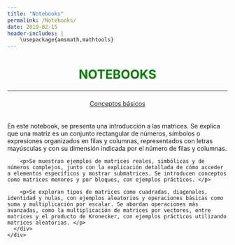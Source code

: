 ```yaml
---
title: "Notebooks"
permalink: /Notebooks/
date: 2019-02-15
header-includes: |
    \usepackage{amsmath,mathtools}
---
```


<script
  src="https://cdn.mathjax.org/mathjax/latest/MathJax.js?config=TeX-AMS-MML_HTMLorMML"
  type="text/javascript">
</script>

<html>
<head>
    <style>
        /* Estilos para centrar y cambiar el color del texto */
        h1 {
            text-align: center; /* Centra el texto horizontalmente */
            color: green; /* Cambia el color del texto a verde */
        }
    </style>
</head>
<body>

<style>

    .container {
      max-width: 800px;
      margin: 20px auto;
      overflow: hidden;
    }

    .person {
      display: flex;
      margin-bottom: 20px;
      justify-content: space-between;
      align-items: center;
      flex-wrap: wrap;
    }

    .person img {
      max-width: 200px;
      max-height: 200px;
      border-radius: 50%;
      margin-right: 20px;
      margin-left: 20px;
    }

    .person .info {
      flex: 1;
      text-align: left;
    }

    .person:nth-child(even) {
      flex-direction: row-reverse;
    }

    h2 {
      text-align: center;
      color: #333;
    }

    hr {
            border: none; /* Elimina el borde */
            height: 1px; /* Altura de la línea */
            background-color: #000; /* Color de la línea */
            margin: 20px 0; /* Margen superior e inferior */
        }
  </style>

<h1>NOTEBOOKS</h1>

<hr>

</body>
</html>

<div class="button-container">
  <a href="https://laboratoriodealgebralineal.github.io/Notebooks/Conceptosbasicos/" class="button">Conceptos básicos</a>
</div>

  <div class="container">
    <div class="person">
      <div class="info">
        <p>En este notebook, se presenta una introducción a las matrices. Se explica que una matriz es un conjunto rectangular de números, símbolos o expresiones organizados en filas y columnas, representados con letras mayúsculas y con su dimensión indicada por el número de filas y columnas. </p>

        <p>Se muestran ejemplos de matrices reales, simbólicas y de números complejos, junto con la explicación detallada de cómo acceder a elementos específicos y mostrar submatrices. Se introducen conceptos como matrices menores y por bloques, con ejemplos prácticos. </p>

        <p>Se exploran tipos de matrices como cuadradas, diagonales, identidad y nulas, con ejemplos aleatorios y operaciones básicas como suma y multiplicación por escalar. Se abordan operaciones más avanzadas, como la multiplicación de matrices por vectores, entre matrices y el producto de Kronecker, con ejemplos prácticos utilizando matrices aleatorias. </p>
      </div>
    </div>
  </div>

  <html>
<head>
    <style>
        .button-container {
            text-align: center; /* Centra el contenido horizontalmente */
        }

        .button {
            display: inline-block;
            padding: 10px 20px;
            border-radius: 20px; /* Esto hace que el botón tenga forma de pastilla */
            background-color: #309e01; /* Cambia el color del botón a verde */
            color: white; /* Cambia el color del texto a blanco */
            text-decoration: none; /* Elimina el subrayado predeterminado en los enlaces */
            font-size: 16px; /* Cambia el tamaño del texto */
            font-weight: bold; /* Hace que el texto sea más audaz */
            border: none; /* Elimina el borde del botón */
        }
    </style>
</head>
<body>

<hr>

<div class="button-container">
  <a href="https://laboratoriodealgebralineal.github.io/Notebooks/Vectores/" class="button">Vectores</a>
</div>

<div class="container">
    <div class="person">
      <div class="info">
        <p>El cuaderno comienza explicando los vectores como conjuntos ordenados de números, resaltando su representación en Julia mediante el tipo de dato Array. Se exploran operaciones básicas, como la dimensión del arreglo. </p>

        <p>Se detalla el acceso a elementos, introduciendo el uso de índices y la función 'end'. Se muestra cómo trabajar con subconjuntos de vectores mediante rangos. La comparación de vectores y la comparación de elementos individuales. </p>

        <p>Se introducen vectores nulos, canónicos y de unos, mostrando cómo construir manualmente vectores canónicos en Julia. Se utiliza el paquete Plots.jl para generar gráficos de vectores y visualizar datos.</p>

        <p>Las operaciones con vectores se abordan desde la suma componente a componente hasta la multiplicación y división por escalares, proporcionando ejemplos prácticos.</p>
      </div>
    </div>
  </div>

<hr>

<div class="button-container">
  <a href="https://laboratoriodealgebralineal.github.io/Notebooks/Introduccionalprocesamientodeimágenes/" class="button">Introducción al procesamiento de imágenes</a>
</div>

<div class="container">
    <div class="person">
      <div class="info">
        <p>Se inicia con la definición de imágenes en blanco y negro y a color, destacando las representaciones numéricas de intensidad y los canales RGB. Muestra la creación interactiva del notebook se realiza a través de Pluto.jl, aprovechando librerías como Colors e ImageShow. También muestra la exploración de píxeles y matrices de píxeles revela las propiedades RGB y demuestra la manipulación eficiente de imágenes. Se abordan operaciones básicas, como selección de subimágenes y ajuste de tamaños, junto con el operador de Broadcasting. Además, se ejemplifican operaciones de procesamiento, como reducción de tamaño e inversión, utilizando álgebra lineal para reescalar píxeles y realizar combinaciones lineales. Finaliza mostrando filtros y kernels para las imagenes. </p>
      </div>
    </div>
  </div>

<hr>

<div class="button-container">
  <a href="https://laboratoriodealgebralineal.github.io/Notebooks/Descripcióndegrafosusandomatrices/" class="button">Descripción de grafos usando matrices</a>
</div>

<div class="container">
    <div class="person">
      <div class="info">
        <p>El cuaderno muestra conceptos fundamentales de grafos, como nodos, aristas y adyacencia, ilustrando con el problema de los Puentes de Königsberg. Se describen tipos de nodos y aristas, destacando la flexibilidad en la representación. A través de ejemplos, se construyen y visualizan grafos utilizando la librería GraphPlot. Se detallan las matrices de adyacencia e incidencia para representar conexiones entre nodos y aristas. Además, se presentan generadores de grafos incorporados</p>
      </div>
    </div>
  </div>

<hr>

<div class="button-container">
  <a href="https://laboratoriodealgebralineal.github.io/Notebooks/Clustering/" class="button">Clustering</a>
</div>

<div class="container">
    <div class="person">
      <div class="info">
        <p>Comienza con una introducción al machine learning. Se destaca el uso de la distancia euclidiana en el contexto del clustering y se presenta una función para evaluar la calidad de los clusters. Luego, se introduce el algoritmo $K$-Means, con una implementación y un ejemplo de aplicación a datos generados aleatoriamente. Se aborda el preprocesamiento de datos, incluyendo la carga desde archivos y la generación aleatoria. Se detallan técnicas de normalización y estandarización, y se proporcionan funciones para Min-Máx y $Z$-Score. La visualización de datos antes y después de la normalización se muestra, seguida de la aplicación del algoritmo K-Means y la visualización de los clusters resultantes </p>
      </div>
    </div>
  </div>

<hr>

<div class="button-container">
  <a href="https://laboratoriodealgebralineal.github.io/Notebooks/Independencialineal/" class="button">Independencia lineal</a>
</div>

<div class="container">
    <div class="person">
      <div class="info">
        <p>El cuaderno comienza introduciendo el concepto de independencia lineal. Se define la dependencia e independencia lineal, relacionándolos con la existencia de combinaciones lineales no triviales. Se muestra un teorema clave que establece la relación de dependencia lineal entre dos vectores cuando uno es un múltiplo escalar del otro. Se ilustra este concepto con un ejemplo específico. Luego, se explora la relación entre matrices y la independencia lineal, destacando que las columnas de una matriz son linealmente independientes si y solo si el determinante de la matriz es diferente de cero.</p>
        <p>Se proporcionan ejemplos adicionales para determinar la dependencia o independencia lineal de conjuntos de vectores en $\mathbb{R}^n.$ Se utiliza el concepto de determinante para tomar decisiones sobre la independencia lineal. Se introduce el concepto de base en un espacio vectorial y se demuestra que cualquier conjunto de $n$ vectores linealmente independientes en $\mathbb{R}^n$ genera todo el espacio. Se ilustra este teorema con un ejemplo específico.</p>
        <p>El cuaderno concluye abordando el tema de vectores ortonormales y presenta el proceso de ortogonalización de Gram-Schmidt para convertir un conjunto linealmente independiente en un conjunto ortonormal. Se describen las variantes clásica y modificada del algoritmo de Gram-Schmidt, y se demuestra su aplicación en un ejemplo práctico. Se proporciona código para implementar los algoritmos de Gram-Schmidt clásico y modificado, así como para verificar la ortogonalidad de matrices generadas.</p>
      </div>
    </div>
  </div>

<hr>

<div class="button-container">
  <a href="https://laboratoriodealgebralineal.github.io/Notebooks/Diagonalizacion/" class="button">Diagonalización (Sucesión de Fibonacci)</a>
</div>

<div class="container">
    <div class="person">
      <div class="info">
        <p>El cuaderno comienza con la importación de librerías. Luego, aborda el tema de matrices semejantes, proporciona definiciones y ejemplos. También incluye un teorema que establece que matrices semejantes tienen el mismo polinomio característico y, por lo tanto, los mismos valores propios. Se presentan ejemplos de matrices semejantes y se verifica que comparten los valores propios. Luego, se introduce el concepto de matriz diagonalizable, junto con un teorema que establece las condiciones para que una matriz sea diagonalizable. Se presenta un corolario que afirma que si una matriz tiene valores propios distintos, entonces es diagonalizable. Se proporcionan ejemplos de matrices diagonalizables y se calculan sus valores y vectores propios. Posteriormente, se explora la aplicación de estos conceptos a la sucesión de Fibonacci. Se describe cómo se puede expresar el sistema recursivo de Fibonacci en términos matriciales y se muestra cómo calcular directamente el n-ésimo número de Fibonacci mediante la diagonalización de la matriz asociada. Se implementa una función para calcular Fn de manera eficiente utilizando la diagonalización. </p>
      </div>
    </div>
  </div>

<hr>

<div class="button-container">
  <a href="https://laboratoriodealgebralineal.github.io/Notebooks/Sistemasdeecuacionesdiferenciales/" class="button">Sistemas de ecuaciones diferenciales</a>
</div>

<div class="container">
    <div class="person">
      <div class="info">
        <p>Se comienza con una introducción sobre ecuaciones diferenciales, destacando la forma general de las ecuaciones de primer orden y proporcionando un ejemplo específico. Luego, presentan una solución numérica para el ejemplo utilizando la biblioteca DifferentialEquations de Julia.</p>
        <p>El cuaderno continúa con una sección sobre sistemas lineales homogéneos. Se introduce la notación matricial y se explica cómo resolver sistemas lineales homogéneos mediante el uso de matrices diagonalizables. Se presenta un ejemplo concreto, mostrando cómo la solución general de un sistema homogéneo se puede expresar en términos de los vectores propios y valores propios de la matriz asociada al sistema. Luego, se muestra cómo resolver un sistema específico con condiciones iniciales dadas.</p>
      </div>
    </div>
  </div>

<hr>

<div class="button-container">
  <a href="https://laboratoriodealgebralineal.github.io/Notebooks/Minimoscuadrados/" class="button">Mínimos cuadrados</a>
</div>

<div class="container">
    <div class="person">
      <div class="info">
        <p>El cuaderno proporciona una introducción al método de mínimos cuadrados, destacando su aplicación para resolver sistemas sobredeterminados de ecuaciones lineales. Luego, se presenta un ejemplo con datos y se resuelve utilizando el operador de backslash (\) en Julia.</p>
        <p>Posteriormente, el cuaderno aborda el ajuste por mínimos cuadrados en el contexto de la regresión lineal y presenta un ejemplo específico de ajuste polinomial. Se describe cómo se puede aplicar el método para encontrar un polinomio de grado específico que se ajuste de manera óptima a un conjunto de datos dado. Finalmente, se explora el ajuste por mínimos cuadrados de ecuaciones cuadráticas en las variables x e y, y se proporciona un ejemplo práctico con datos que se ajustan a una elipse.</p>
      </div>
    </div>
  </div>